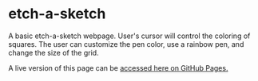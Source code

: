 # etch-a-sketch
A basic etch-a-sketch webpage. User's cursor will control the coloring of squares. The user can customize 
the pen color, use a rainbow pen, and change the size of the grid.

A live version of this page can be <a href="https://jhjacobson.github.io/etch-a-sketch/">accessed here on GitHub Pages.</a>